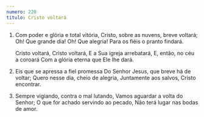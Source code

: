 ```yaml
---
numero: 220
titulo: Cristo voltará
---
```

1. Com poder e glória e total vitória,
   Cristo, sobre as nuvens, breve voltará;
   Oh! Que grande dia! Oh! Que alegria!
   Para os fiéis o pranto findará.

   Cristo voltará, Cristo voltará,
   E a Sua igreja arrebatará,
   E, então, no céu a coroará
   Com a glória eterna que Ele lhe dará.

2. Eis que se apressa a fiel promessa
   Do Senhor Jesus, que breve há de voltar;
   Quero nesse dia, cheio de alegria,
   Juntamente aos salvos, Cristo encontrar.

3. Sempre vigiando, contra o mal lutando,
   Vamos aguardar a volta do Senhor;
   O que for achado servindo ao pecado,
   Não terá lugar nas bodas de amor.
